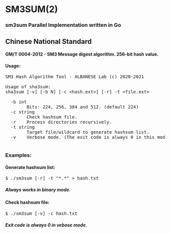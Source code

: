 # SM3SUM(2)
### sm3sum Parallel Implementation written in Go
## Chinese National Standard
#### GM/T 0004-2012 - SM3 Message digest algorithm. 256-bit hash value.

#### Usage:
<PRE>
SM3 Hash Algorithm Tool - ALBANESE Lab (c) 2020-2021

Usage of sha3sum:
sha3sum [-v] [-b N] [-c &lt;hash.ext&gt;] [-r] -t &lt;file.ext&gt;

  -b int
        Bits: 224, 256, 384 and 512. (default 224)
  -c string
        Check hashsum file.
  -r    Process directories recursively.
  -t string
        Target file/wildcard to generate hashsum list.
  -v    Verbose mode. (The exit code is always 0 in this mode)
  </PRE>
  
### Examples:

#### Generate hashsum list:
<pre>
$ ./sm3sum [-r] -t "*.*" > hash.txt
</pre>
##### Always works in binary mode. 

#### Check hashsum file:
<pre>
$ ./sm3sum [-v] -c hash.txt
</pre>
##### Exit code is always 0 in vebose mode. 
